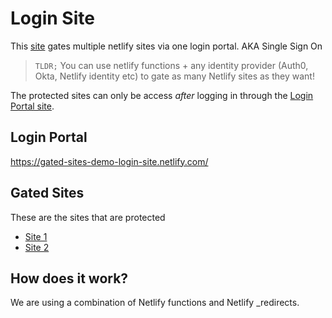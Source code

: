 # Login Site

This [site](https://gated-sites-demo-login-site.netlify.com/) gates multiple netlify sites via one login portal. AKA Single Sign On

> `TLDR;` You can use netlify functions + any identity provider (Auth0, Okta, Netlify identity etc) to gate as  many Netlify sites as they want!

The protected sites can only be access *after* logging in through the [Login Portal site]((https://gated-sites-demo-login-site.netlify.com/)).

## Login Portal

https://gated-sites-demo-login-site.netlify.com/

## Gated Sites

These are the sites that are protected

- [Site 1](https://gated-sites-demo-site1.netlify.com)
- [Site 2](https://gated-sites-demo-site2.netlify.com)

## How does it work?

We are using a combination of Netlify functions and Netlify _redirects.
